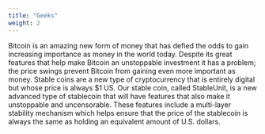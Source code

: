 ```yaml
---
title: "Geeks"
weight: 2
---
```

Bitcoin is an amazing new form of money that has defied the odds to gain increasing importance as money in the world today.
Despite its great features that help make Bitcoin an unstoppable investment it has a problem; the price swings prevent Bitcoin from gaining even more important as money. 
Stable coins are a new type of cryptocurrency that is entirely digital but whose price is always $1 US. 
Our stable coin, called StableUnit, is a new advanced type of stablecoin that will have features that also make it unstoppable and uncensorable. 
These features include a multi-layer stability mechanism which helps ensure that the price of the stablecoin is always the same as holding an equivalent amount of U.S. dollars.
